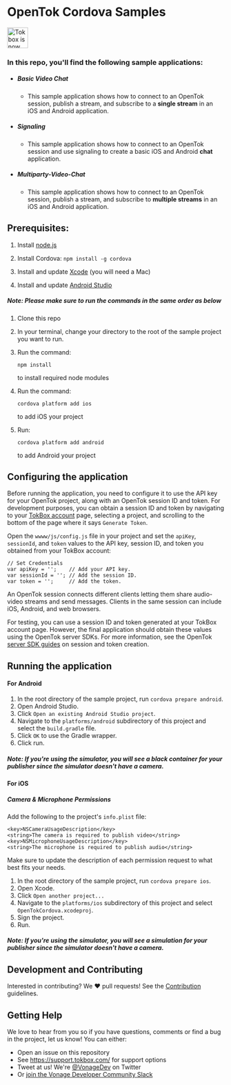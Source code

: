# OpenTok Cordova Samples

<img src="https://assets.tokbox.com/img/vonage/Vonage_VideoAPI_black.svg" height="48px" alt="Tokbox is now known as Vonage" />

### In this repo, you'll find the following sample applications:

- ##### Basic Video Chat
  - This sample application shows how to connect to an OpenTok session, publish a stream, and subscribe to a **single stream** in an iOS and Android application.
- ##### Signaling
  - This sample application shows how to connect to an OpenTok session and use signaling to create a basic iOS and Android **chat** application.
- ##### Multiparty-Video-Chat
  - This sample application shows how to connect to an OpenTok session, publish a stream, and subscribe to **multiple streams** in an iOS and Android application.

## Prerequisites:

1. Install [node.js](https://nodejs.org/)

2. Install Cordova: `npm install -g cordova`

3. Install and update [Xcode](https://developer.apple.com/xcode/) (you will need a Mac)

4. Install and update [Android Studio](https://developer.android.com/studio/index.html)

##### Note: Please make sure to run the commands in the same order as below

1.  Clone this repo

2.  In your terminal, change your directory to the root of the sample project you want to run.

3.  Run the command:

        npm install

    to install required node modules

4.  Run the command:

        cordova platform add ios

    to add iOS your project

5.  Run:

        cordova platform add android

    to add Android your project

## Configuring the application

Before running the application, you need to configure it to use the API key for your OpenTok project, along with an OpenTok session ID and token. For development purposes, you can obtain a session ID and token by navigating to your [TokBox account](https://tokbox.com/account/#/) page, selecting a project, and scrolling to the bottom of the page where it says `Generate Token`.

Open the `wwww/js/config.js` file in your project and set the `apiKey`, `sessionId`, and `token` values to the API key, session ID, and token you obtained from your TokBox account:

```
// Set Credentials
var apiKey = '';    // Add your API key.
var sessionId = ''; // Add the session ID.
var token = '';     // Add the token.
```

An OpenTok session connects different clients letting them share audio-video streams and send messages. Clients in the same session can include iOS, Android, and web browsers.

For testing, you can use a session ID and token generated at your TokBox account page. However, the final application should obtain these values using the OpenTok server SDKs. For more information, see the OpenTok [server SDK guides](https://tokbox.com/developer/sdks/server/) on session and token creation.

## Running the application

#### For Android

1. In the root directory of the sample project, run `cordova prepare android`.
2. Open Android Studio.
3. Click `Open an existing Android Studio project`.
4. Navigate to the `platforms/android` subdirectory of this project and select the `build.gradle` file.
5. Click `OK` to use the Gradle wrapper.
6. Click run.

##### Note: If you're using the simulator, you will see a black container for your publisher since the simulator doesn't have a camera.

#### For iOS

##### Camera & Microphone Permissions

Add the following to the project's `info.plist` file:

```
<key>NSCameraUsageDescription</key>
<string>The camera is required to publish video</string>
<key>NSMicrophoneUsageDescription</key>
<string>The microphone is required to publish audio</string>
```

Make sure to update the description of each permission request to what best fits your needs.

1. In the root directory of the sample project, run `cordova prepare ios`.
2. Open Xcode.
3. Click `Open another project...`
4. Navigate to the `platforms/ios` subdirectory of this project and select `OpenTokCordova.xcodeproj`.
5. Sign the project.
6. Run.

##### Note: If you're using the simulator, you will see a simulation for your publisher since the simulator doesn't have a camera.

## Development and Contributing

Interested in contributing? We :heart: pull requests! See the
[Contribution](CONTRIBUTING.md) guidelines.

## Getting Help

We love to hear from you so if you have questions, comments or find a bug in the project, let us know! You can either:

- Open an issue on this repository
- See <https://support.tokbox.com/> for support options
- Tweet at us! We're [@VonageDev](https://twitter.com/VonageDev) on Twitter
- Or [join the Vonage Developer Community Slack](https://developer.nexmo.com/community/slack)
